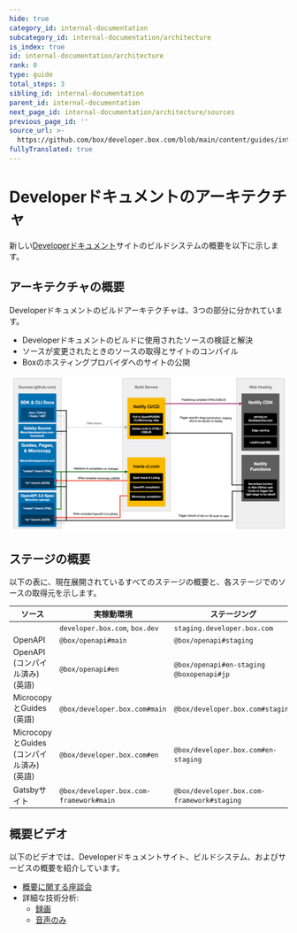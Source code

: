 ```yaml
---
hide: true
category_id: internal-documentation
subcategory_id: internal-documentation/architecture
is_index: true
id: internal-documentation/architecture
rank: 0
type: guide
total_steps: 3
sibling_id: internal-documentation
parent_id: internal-documentation
next_page_id: internal-documentation/architecture/sources
previous_page_id: ''
source_url: >-
  https://github.com/box/developer.box.com/blob/main/content/guides/internal-documentation/architecture/index.md
fullyTranslated: true
---
```

<!-- does not need translation -->

# Developerドキュメントのアーキテクチャ

新しい[Developerドキュメント][developer documentation]サイトのビルドシステムの概要を以下に示します。

## アーキテクチャの概要

Developerドキュメントのビルドアーキテクチャは、3つの部分に分かれています。

* Developerドキュメントのビルドに使用されたソースの検証と解決
* ソースが変更されたときのソースの取得とサイトのコンパイル
* Boxのホスティングプロバイダへのサイトの公開

<ImageFrame center shadow border>

![アーキテクチャ](./images/Architecture1.png)

</ImageFrame>

## ステージの概要

以下の表に、現在展開されているすべてのステージの概要と、各ステージでのソースの取得元を示します。

| ソース                             | 実稼動環境                                   | ステージング                                     | 日本                                      |           |
| ------------------------------- | --------------------------------------- | ------------------------------------------ | --------------------------------------- | --------- |
|                                 | `developer.box.com`, `box.dev`          | `staging.developer.box.com`                | `ja.developer.box.com`                  | `box.dev` |
| OpenAPI                         | `@box/openapi#main`                     | `@box/openapi#staging`                     |                                         |           |
| OpenAPI (コンパイル済み) (英語)          | `@box/openapi#en`                       | `@box/openapi#en-staging` `@boxopenapi#jp` |                                         |           |
| MicrocopyとGuides (英語)           | `@box/developer.box.com#main`           | `@box/developer.box.com#staging`           |                                         |           |
| MicrocopyとGuides (コンパイル済み) (英語) | `@box/developer.box.com#en`             | `@box/developer.box.com#en-staging`        | `@box/developer.box.com#jp`             |           |
| Gatsbyサイト                       | `@box/developer.box.com-framework#main` | `@box/developer.box.com-framework#staging` | `@box/developer.box.com-framework#main` |           |

## 概要ビデオ

以下のビデオでは、Developerドキュメントサイト、ビルドシステム、およびサービスの概要を紹介しています。

* [概要に関する座談会][High level fireside chat]
* 詳細な技術分析:
  * [録画][Screen recording]
  * [音声のみ][Audio only]

[developer documentation]: https://developer.box.com

[High level fireside chat]: https://cloud.box.com/s/bf7yfygd56ffes5awyw7xr5n7hrg3tiz

[Screen recording]: https://cloud.box.com/s/lmcj5kamjsxxwfad08d0iy78jmzsk7be

[Audio only]: https://cloud.box.com/s/mtbfmfwgxm4sn0m0xfz92rzlrv3239bh